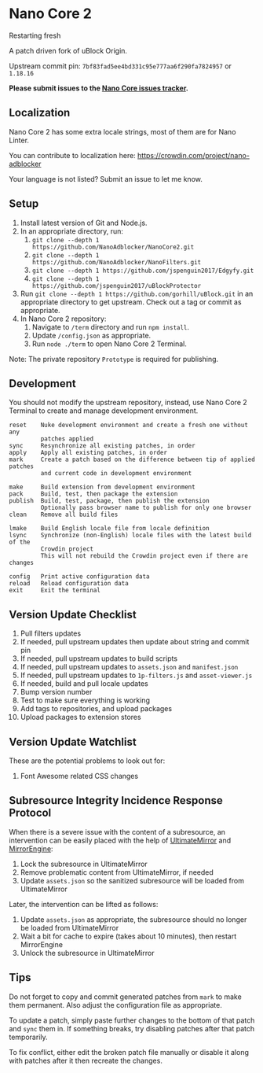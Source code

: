 # Nano Core 2

Restarting fresh

A patch driven fork of uBlock Origin.

Upstream commit pin: `7bf83fad5ee4bd331c95e777aa6f290fa7824957` or `1.18.16`

**Please submit issues to the
[Nano Core issues tracker](https://github.com/NanoAdblocker/NanoCore/issues).**

## Localization

Nano Core 2 has some extra locale strings, most of them are for Nano Linter.

You can contribute to localization here:
https://crowdin.com/project/nano-adblocker

Your language is not listed? Submit an issue to let me know.

## Setup

1. Install latest version of Git and Node.js.
2. In an appropriate directory, run:
   1. `git clone --depth 1 https://github.com/NanoAdblocker/NanoCore2.git`
   2. `git clone --depth 1 https://github.com/NanoAdblocker/NanoFilters.git`
   3. `git clone --depth 1 https://github.com/jspenguin2017/Edgyfy.git`
   4. `git clone --depth 1 https://github.com/jspenguin2017/uBlockProtector`
3. Run `git clone --depth 1 https://github.com/gorhill/uBlock.git` in an
   appropriate directory to get upstream. Check out a tag or commit as
   appropriate.
4. In Nano Core 2 repository:
   1. Navigate to `/term` directory and run `npm install`.
   2. Update `/config.json` as appropriate.
   3. Run `node ./term` to open Nano Core 2 Terminal.

Note: The private repository `Prototype` is required for publishing.

## Development

You should not modify the upstream repository, instead, use Nano Core 2
Terminal to create and manage development environment.

```
reset    Nuke development environment and create a fresh one without any
         patches applied
sync     Resynchronize all existing patches, in order
apply    Apply all existing patches, in order
mark     Create a patch based on the difference between tip of applied patches
         and current code in development environment

make     Build extension from development environment
pack     Build, test, then package the extension
publish  Build, test, package, then publish the extension
         Optionally pass browser name to publish for only one browser
clean    Remove all build files

lmake    Build English locale file from locale definition
lsync    Synchronize (non-English) locale files with the latest build of the
         Crowdin project
         This will not rebuild the Crowdin project even if there are changes

config   Print active configuration data
reload   Reload configuration data
exit     Exit the terminal
```

## Version Update Checklist

1.  Pull filters updates
2.  If needed, pull upstream updates then update about string and commit pin
3.  If needed, pull upstream updates to build scripts
4.  If needed, pull upstream updates to `assets.json` and `manifest.json`
5.  If needed, pull upstream updates to `1p-filters.js` and `asset-viewer.js`
6.  If needed, build and pull locale updates
7.  Bump version number
8.  Test to make sure everything is working
9.  Add tags to repositories, and upload packages
10. Upload packages to extension stores

## Version Update Watchlist

These are the potential problems to look out for:

1. Font Awesome related CSS changes

## Subresource Integrity Incidence Response Protocol

When there is a severe issue with the content of a subresource, an intervention
can be easily placed with the help of
[UltimateMirror](https://github.com/NanoMeow/UltimateMirror) and
[MirrorEngine](https://github.com/NanoMeow/MirrorEngine):

1. Lock the subresource in UltimateMirror
2. Remove problematic content from UltimateMirror, if needed
3. Update `assets.json` so the sanitized subresource will be loaded from
   UltimateMirror

Later, the intervention can be lifted as follows:

1. Update `assets.json` as appropriate, the subresource should no longer be
   loaded from UltimateMirror
2. Wait a bit for cache to expire (takes about 10 minutes), then restart
   MirrorEngine
3. Unlock the subresource in UltimateMirror

## Tips

Do not forget to copy and commit generated patches from `mark` to make them
permanent. Also adjust the configuration file as appropriate.

To update a patch, simply paste further changes to the bottom of that patch and
`sync` them in. If something breaks, try disabling patches after that patch
temporarily.

To fix conflict, either edit the broken patch file manually or disable it
along with patches after it then recreate the changes.
